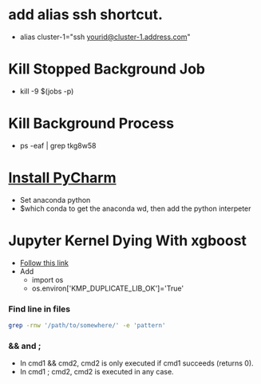 # add alias ssh shortcut.
  - alias cluster-1="ssh yourid@cluster-1.address.com"

# Kill Stopped Background Job
  - kill -9 $(jobs -p)

# Kill Background Process
  - ps -eaf | grep tkg8w58

# [Install PyCharm](https://medium.com/@GalarnykMichael/setting-up-pycharm-with-anaconda-plus-installing-packages-windows-mac-db2b158bd8c)
  - Set anaconda python
  - $which conda to get the anaconda wd, then add the python interpeter

# Jupyter Kernel Dying With xgboost
  - [Follow this link](https://stackoverflow.com/questions/51164771/python-xgboost-kernel-died)
  - Add
    - import os
    - os.environ['KMP_DUPLICATE_LIB_OK']='True'

### Find line in files

```sh
grep -rnw '/path/to/somewhere/' -e 'pattern'
```

### && and ;

  - In cmd1 && cmd2, cmd2 is only executed if cmd1 succeeds (returns 0).
  - In cmd1 ; cmd2, cmd2 is executed in any case.
